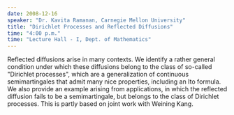```yaml
---
date: 2008-12-16
speaker: "Dr. Kavita Ramanan, Carnegie Mellon University"
title: "Dirichlet Processes and Reflected Diffusions"
time: "4:00 p.m." 
time: "Lecture Hall - I, Dept. of Mathematics"
---
```

Reflected diffusions arise in many contexts.
We identify a rather general condition under which these diffusions
belong to the class of so-called "Dirichlet processes", which
are a generalization of continuous semimartingales that admit
many nice properties, including an Ito formula.  We also provide
an example arising from applications, in which the reflected diffusion
fails to be a semimartingale, but belongs to the class of
Dirichlet processes.  This is partly based on joint work with
Weining Kang.
